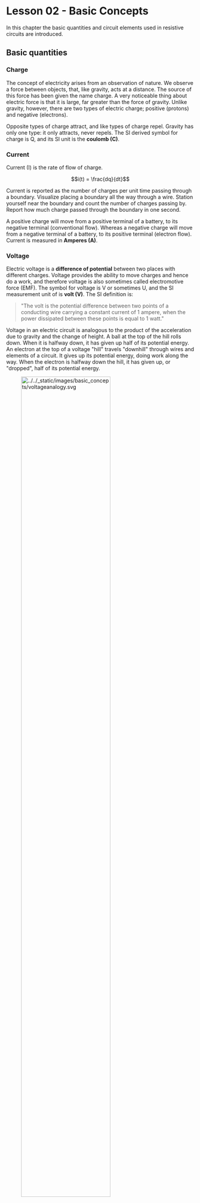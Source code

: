 # Lesson 02 - Basic Concepts

In this chapter the basic quantities and circuit elements used in
resistive circuits are introduced.

## Basic quantities

### Charge

The concept of electricity arises from an observation of nature. We
observe a force between objects, that, like gravity, acts at a distance.
The source of this force has been given the name charge. A very
noticeable thing about electric force is that it is large, far greater
than the force of gravity. Unlike gravity, however, there are two types
of electric charge; positive (protons) and negative (electrons).

Opposite types of charge attract, and like types of charge repel.
Gravity has only one type: it only attracts, never repels. The SI
derived symbol for charge is Q, and its SI unit is the **coulomb (C)**.

### Current

Current (I) is the rate of flow of charge.

$$i(t) = \frac{dq}{dt}$$

Current is reported as the number of charges per unit time passing
through a boundary. Visualize placing a boundary all the way through a
wire. Station yourself near the boundary and count the number of charges
passing by. Report how much charge passed through the boundary in one
second.

A positive charge will move from a positive terminal of a battery, to
its negative terminal (conventional flow). Whereas a negative charge
will move from a negative terminal of a battery, to its positive
terminal (electron flow). Current is measured in **Amperes (A)**.

### Voltage

Electric voltage is a **difference of potential** between two places
with different charges. Voltage provides the ability to move charges and
hence do a work, and therefore voltage is also sometimes called
electromotive force (EMF). The symbol for voltage is V or sometimes U,
and the SI measurement unit of is **volt (V)**. The SI definition is:

> \"The volt is the potential difference between two points of a
> conducting wire carrying a constant current of 1 ampere, when the
> power dissipated between these points is equal to 1 watt.\"

Voltage in an electric circuit is analogous to the product of the
acceleration due to gravity and the change of height. A ball at the top
of the hill rolls down. When it is halfway down, it has given up half of
its potential energy. An electron at the top of a voltage \"hill\"
travels \"downhill\" through wires and elements of a circuit. It gives
up its potential energy, doing work along the way. When the electron is
halfway down the hill, it has given up, or \"dropped\", half of its
potential energy.

<figure>
<img src="../../_static/images/basic_concepts/voltageanalogy.svg"
class="align-center" style="width:75.0%"
alt="../../_static/images/basic_concepts/voltageanalogy.svg" />
<figcaption>Voltage is analogous to gravity</figcaption>
</figure>

For both the ball and the electron, the trip down the hill happens
spontaneously. The ball and electron move towards a lower energy state
all by themselves. On the trip down, there can be things in the way of
the ball, like trees or bears to bounce off. For electrons, we can guide
electrons using wires and make them flow through electronic components
and do interesting things along the way.

### Power

Power (P) is defined as the rate energy E is transformed or transferred
over time. We measure power in units of joules/second, also known as
**watts (W)**.

$$P =\frac{dE}{dt}$$

An electric circuit is capable of transferring power. Current is the
rate of flow of charge, and voltage measures the energy transferred per
unit of charge. We can insert these definitions into the equation for
power:

$$P =\frac{dE}{dt}=\frac{dU}{dq}\cdot\frac{dq}{dt} = v(t) \cdot i(t)$$

Since in this course we are dealing with static DC circuits whose
quantities do not vary with time we can rewrite power as:

$$P = V \cdot I$$

Electrical power is the product of voltage times current. And is
measured in units of watts.

### Resistance and Conductance

Resistance (R) is a electrical quantity that indicates how much voltage
is necessary to create a certain amount of current in a component. The
relation among voltage, current and resistance is given by the Ohm\'s
law:

$$V = I \cdot R$$

Resistance is measured in **ohms (Ω)**. The SI definition of ohm is:

> \"The ohm is the electric resistance between two points of a conductor
> when a constant potential difference of 1 volt, applied to these
> points, produces in the conductor a current of 1 ampere, the conductor
> not being the seat of any electromotive force.\"

Conductance (G) is an measure of how conductive a material or object is.
Conductance is inversely proportional to resistance and its measurement
unit is **mhos (Ʊ) or siemens(S)**.

$$G = \frac{1}{R}$$

## Conventional flow vs Electrical flow

In 1752, prior to electricity being identified with the electron,
Benjamin Franklin chose a convention regarding the direction of current
flow. Franklin assumed that positive charge carriers flowed from
positive to negative terminals. We now know this is incorrect. In
metals, the charge carrier is the electron whose charge is negative by
definition (note negative sign): ($−1.6×10−19C$)

The flow of electrons is termed **electron current**. Electrons flow
from the negative terminal to the positive. Conventional current or
simply current, behaves as if positive charge carriers cause current
flow. Conventional current flows from the positive terminal to the
negative. Perhaps the clearest way to think about this is to pretend as
if movement of positive charge carriers constituted current flow.

<figure>
<img
src="../../_static/images/basic_concepts/conventionalvselectron.png"
class="align-center" style="width:50.0%"
alt="../../_static/images/basic_concepts/conventionalvselectron.png" />
<figcaption>Conventional flow vs Electron flow</figcaption>
</figure>

It is important to realize that the difference between conventional
current flow and electron flow in no way effects any real-world behavior
or computational results. In general, analyzing an electrical circuit
yields results that are independent of the assumed direction of current
flow. Conventional current flow is the standard that most follow,
despite it being strictly incorrect.

::: note
::: title
Note
:::

In this and all other courses in the program, conventional flow will be
strictly followed !!!
:::

## AC Current vs DC Current

<figure>
<img src="../../_static/images/basic_concepts/acdc.jpg"
class="align-center" style="width:90.0%"
alt="../../_static/images/basic_concepts/acdc.jpg" />
<figcaption>AC vs DC currents (Source: <a
href="https://i2.wp.com/www.freeingenergy.com/wp-content/uploads/2018/05/AC-vs-DC-1.jpg?w=680&amp;ssl=1">The
Freeing Energy Project</a>)</figcaption>
</figure>

Two types of current exist.

-   Alternating current (AC): This type of current is time varying, i.e.
    the current changes direction periodically. Currents and voltages in
    AC circuits typically vary with time in a sinusoidal fashion. AC
    current can be found in electrical grids. The current coming out of
    any electrical socket is AC. AC circuits will be covered in much
    more detail in Analog Circuits II.
-   Direct Current (DC): This type of current is static and non-time
    varying. This is the type of current that comes out of a DC power
    adapter or a battery. We will be primarily focused on DC based
    circuits in this course.
